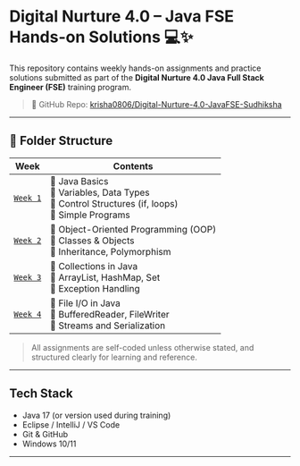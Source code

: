 # Digital Nurture 4.0 – Java FSE Hands-on Solutions 💻✨

This repository contains weekly hands-on assignments and practice solutions submitted as part of the **Digital Nurture 4.0 Java Full Stack Engineer (FSE)** training program.

> 🔗 GitHub Repo: [krisha0806/Digital-Nurture-4.0-JavaFSE-Sudhiksha](https://github.com/krisha0806/Digital-Nurture-4.0-JavaFSE-Sudhiksha)

---

## 📁 Folder Structure

| Week | Contents |
|------|----------|
| [`Week 1`](./Week%201) | 🔹 Java Basics<br>🔹 Variables, Data Types<br>🔹 Control Structures (if, loops)<br>🔹 Simple Programs |
| [`Week 2`](./Week%202) | 🔹 Object-Oriented Programming (OOP)<br>🔹 Classes & Objects<br>🔹 Inheritance, Polymorphism |
| [`Week 3`](./Week%203) | 🔹 Collections in Java<br>🔹 ArrayList, HashMap, Set<br>🔹 Exception Handling |
| [`Week 4`](./Week%204) | 🔹 File I/O in Java<br>🔹 BufferedReader, FileWriter<br>🔹 Streams and Serialization |

> All assignments are self-coded unless otherwise stated, and structured clearly for learning and reference.

---

## Tech Stack
- Java 17 (or version used during training)
- Eclipse / IntelliJ / VS Code
- Git & GitHub
- Windows 10/11

---


